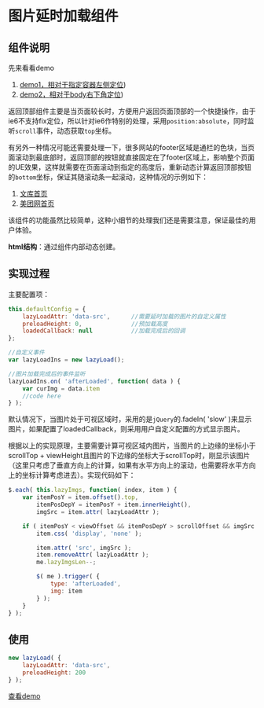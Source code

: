 # 图片延时加载组件

## 组件说明

先来看看demo

1. [demo1，相对于指定容器左侧定位](http://zhangchen2397.github.io/component/goto_top/demo/))
2. [demo2，相对于body右下角定位](http://zhangchen2397.github.io/component/goto_top/demo/demo2.html))

返回顶部组件主要是当页面较长时，方便用户返回页面顶部的一个快捷操作，由于ie6不支持fix定位，所以针对ie6作特别的处理，采用`position:absolute`，同时监听`scroll`事件，动态获取`top`坐标。

有另外一种情况可能还需要处理一下，很多网站的footer区域是通栏的色块，当页面滚动到最底部时，返回顶部的按钮就直接固定在了footer区域上，影响整个页面的UE效果，这样就需要在页面滚动到指定的高度后，重新动态计算返回顶部按钮的`bottom`坐标，保证其随滚动条一起滚动，这种情况的示例如下：

1. [文库首页](http://wenku.baidu.com)
2. [美团网首页](http://www.meituan.com)

该组件的功能虽然比较简单，这种小细节的处理我们还是需要注意，保证最佳的用户体验。

**html结构**：通过组件内部动态创建。

## 实现过程

主要配置项：
```javascript
this.defaultConfig = {
    lazyLoadAttr: 'data-src',      //需要延时加载的图片的自定义属性
    preloadHeight: 0,              //预加载高度
    loadedCallback: null           //加载完成后的回调
};

//自定义事件
var lazyLoadIns = new lazyLoad();

//图片加载完成后的事件监听
lazyLoadIns.on( 'afterLoaded', function( data ) {
    var curImg = data.item
    //code here
} );
```

默认情况下，当图片处于可视区域时，采用的是`jQuery`的.fadeIn( 'slow' )来显示图片，如果配置了loadedCallback，则采用用户自定义配置的方式显示图片。

根据以上的实现原理，主要需要计算可视区域内图片，当图片的上边缘的坐标小于scrollTop + viewHeight且图片的下边缘的坐标大于scrollTop时，刚显示该图片（这里只考虑了垂直方向上的计算，如果有水平方向上的滚动，也需要将水平方向上的坐标计算考虑进去）。实现代码如下：

```javascript
$.each( this.lazyImgs, function( index, item ) {
    var itemPosY = item.offset().top,
        itemPosDepY = itemPosY + item.innerHeight(),
        imgSrc = item.attr( lazyLoadAttr );

    if ( itemPosY < viewOffset && itemPosDepY > scrollOffset && imgSrc ) {
        item.css( 'display', 'none' );

        item.attr( 'src', imgSrc );
        item.removeAttr( lazyLoadAttr );
        me.lazyImgsLen--;

        $( me ).trigger( {
            type: 'afterLoaded',
            img: item
        } );
    }
} );
```

## 使用

```javascript
new lazyLoad( {
    lazyLoadAttr: 'data-src',
    preloadHeight: 200
} );
```

[查看demo](http://zhangchen2397.github.io/component/lazy_load/demo/)